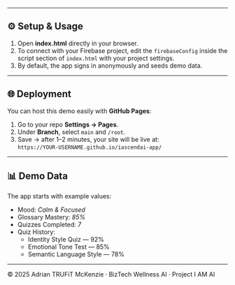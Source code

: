 
---

## ⚙️ Setup & Usage
1. Open **index.html** directly in your browser.  
2. To connect with your Firebase project, edit the `firebaseConfig` inside the script section of `index.html` with your project settings.  
3. By default, the app signs in anonymously and seeds demo data.

---

## 🌐 Deployment
You can host this demo easily with **GitHub Pages**:
1. Go to your repo **Settings → Pages**.  
2. Under **Branch**, select `main` and `/root`.  
3. Save → after 1–2 minutes, your site will be live at:  
   `https://YOUR-USERNAME.github.io/iascendai-app/`

---

## 📊 Demo Data
The app starts with example values:
- Mood: *Calm & Focused*
- Glossary Mastery: *85%*
- Quizzes Completed: *7*
- Quiz History:  
  - Identity Style Quiz — 92%  
  - Emotional Tone Test — 85%  
  - Semantic Language Style — 78%  

---

© 2025 Adrian TRUFiT McKenzie · BizTech Wellness AI · Project I AM AI

